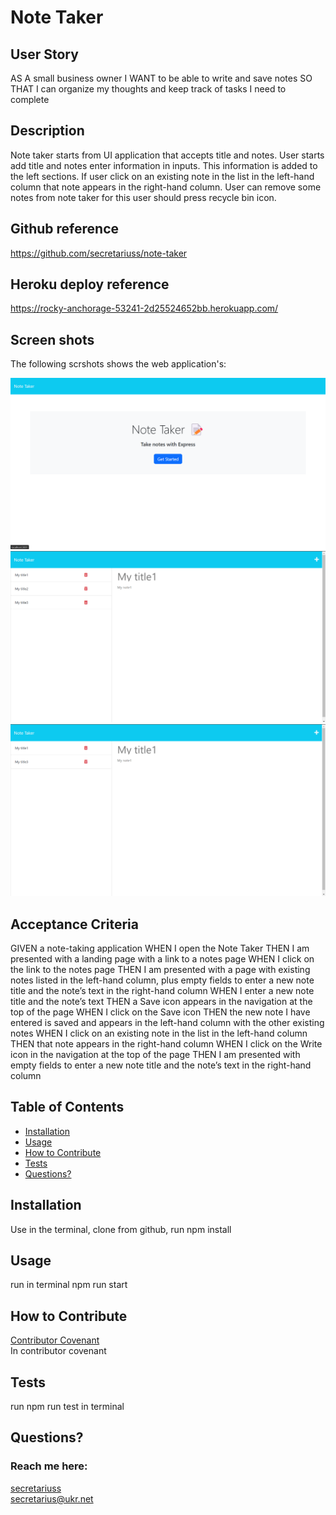 # Note Taker

## User Story
AS A small business owner
I WANT to be able to write and save notes
SO THAT I can organize my thoughts and keep track of tasks I need to complete

## Description
 Note taker starts from UI application that accepts title and notes. User starts add title and notes enter information in inputs. This information is added to the left sections. If user click on an existing note in the list in the left-hand column that note appears in the right-hand column. User can remove some notes from note taker for this user should press recycle bin icon.  

## Github reference
https://github.com/secretariuss/note-taker

## Heroku deploy reference
https://rocky-anchorage-53241-2d25524652bb.herokuapp.com/

## Screen shots

The following scrshots shows the web application's:

![scrshot1](./assets/images/scr1.png)
![scrshot2](./assets/images/scr2.png)
![scrshot3](./assets/images/scr3.png)

## Acceptance Criteria
GIVEN a note-taking application
WHEN I open the Note Taker
THEN I am presented with a landing page with a link to a notes page
WHEN I click on the link to the notes page
THEN I am presented with a page with existing notes listed in the left-hand column, plus empty fields to enter a new note title and the note’s text in the right-hand column
WHEN I enter a new note title and the note’s text
THEN a Save icon appears in the navigation at the top of the page
WHEN I click on the Save icon
THEN the new note I have entered is saved and appears in the left-hand column with the other existing notes
WHEN I click on an existing note in the list in the left-hand column
THEN that note appears in the right-hand column
WHEN I click on the Write icon in the navigation at the top of the page
THEN I am presented with empty fields to enter a new note title and the note’s text in the right-hand column


  ## Table of Contents
  * [Installation](#installation)
  * [Usage](#usage)
  * [How to Contribute](#how-to-contribute)
  * [Tests](#tests)
  * [Questions?](#questions)
  
  ## Installation
  Use in the terminal, clone from github, run npm install
  ## Usage
  run in terminal npm run start
  ## How to Contribute
  [Contributor Covenant](https://www.contributor-covenant.org/)  
  In contributor covenant
  ## Tests
  run npm run test in terminal
  ## Questions?
  ### Reach me here: 
  [secretariuss](https://github.com/secretariuss)  
  secretarius@ukr.net
